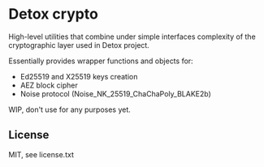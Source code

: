 # Detox crypto
High-level utilities that combine under simple interfaces complexity of the cryptographic layer used in Detox project.

Essentially provides wrapper functions and objects for:
* Ed25519 and X25519 keys creation
* AEZ block cipher
* Noise protocol (Noise_NK_25519_ChaChaPoly_BLAKE2b)

WIP, don't use for any purposes yet.

## License
MIT, see license.txt
